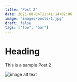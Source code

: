 ```yaml
---
title: "Post 2"
date: 2021-08-04T11:41:14+02:00
image: "images/posts/1.jpg"
draft: false
tags: ["foo", "bar"]
---
```


# Heading
This is a sample Post 2

![image alt text](/images/posts/1.jpg)